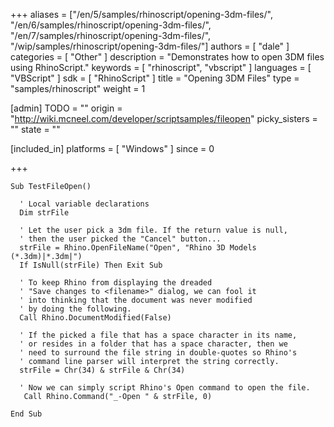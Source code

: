 +++
aliases = ["/en/5/samples/rhinoscript/opening-3dm-files/", "/en/6/samples/rhinoscript/opening-3dm-files/", "/en/7/samples/rhinoscript/opening-3dm-files/", "/wip/samples/rhinoscript/opening-3dm-files/"]
authors = [ "dale" ]
categories = [ "Other" ]
description = "Demonstrates how to open 3DM files using RhinoScript."
keywords = [ "rhinoscript", "vbscript" ]
languages = [ "VBScript" ]
sdk = [ "RhinoScript" ]
title = "Opening 3DM Files"
type = "samples/rhinoscript"
weight = 1

[admin]
TODO = ""
origin = "http://wiki.mcneel.com/developer/scriptsamples/fileopen"
picky_sisters = ""
state = ""

[included_in]
platforms = [ "Windows" ]
since = 0

+++

```vbnet
Sub TestFileOpen()

  ' Local variable declarations
  Dim strFile

  ' Let the user pick a 3dm file. If the return value is null,
  ' then the user picked the "Cancel" button...
  strFile = Rhino.OpenFileName("Open", "Rhino 3D Models (*.3dm)|*.3dm|")
  If IsNull(strFile) Then Exit Sub

  ' To keep Rhino from displaying the dreaded
  ' "Save changes to <filename>" dialog, we can fool it
  ' into thinking that the document was never modified
  ' by doing the following.
  Call Rhino.DocumentModified(False)

  ' If the picked a file that has a space character in its name,
  ' or resides in a folder that has a space character, then we
  ' need to surround the file string in double-quotes so Rhino's
  ' command line parser will interpret the string correctly.
  strFile = Chr(34) & strFile & Chr(34)

  ' Now we can simply script Rhino's Open command to open the file.
   Call Rhino.Command("_-Open " & strFile, 0)

End Sub
```
